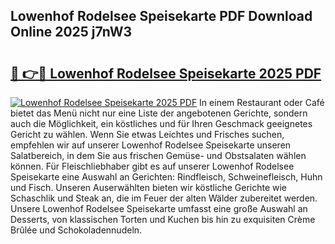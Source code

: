 ## Lowenhof Rodelsee Speisekarte PDF Download Online 2025 j7nW3

# <h2><a href="http://gc7eaf8.nevu.top/?p=Lowenhof+Rodelsee+Speisekarte">🔗 👉🔴 Lowenhof Rodelsee Speisekarte 2025 PDF</a></h2>

[![Lowenhof Rodelsee Speisekarte 2025 PDF](https://i.imgur.com/dBaPXMq.png)](http://gc7eaf8.nevu.top/?p=Lowenhof+Rodelsee+Speisekarte)
In einem Restaurant oder Café bietet das Menü nicht nur eine Liste der angebotenen Gerichte, sondern auch die Möglichkeit, ein köstliches und für Ihren Geschmack geeignetes Gericht zu wählen. Wenn Sie etwas Leichtes und Frisches suchen, empfehlen wir auf unserer Lowenhof Rodelsee Speisekarte unseren Salatbereich, in dem Sie aus frischen Gemüse- und Obstsalaten wählen können. Für Fleischliebhaber gibt es auf unserer Lowenhof Rodelsee Speisekarte eine Auswahl an Gerichten: Rindfleisch, Schweinefleisch, Huhn und Fisch. Unseren Auserwählten bieten wir köstliche Gerichte wie Schaschlik und Steak an, die im Feuer der alten Wälder zubereitet werden. Unsere Lowenhof Rodelsee Speisekarte umfasst eine große Auswahl an Desserts, von klassischen Torten und Kuchen bis hin zu exquisiten Crème Brûlée und Schokoladennudeln.
